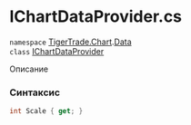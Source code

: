 
# IChartDataProvider.cs
`namespace` [TigerTrade.Chart](../../../../TigerTrade.Chart.md).[Data](../../../../TigerTrade.Chart/Data.md)  
    `class` [IChartDataProvider](../../IChartDataProvider.cs.md)

Описание

### Синтаксис
```csharp
int Scale { get; }
```
